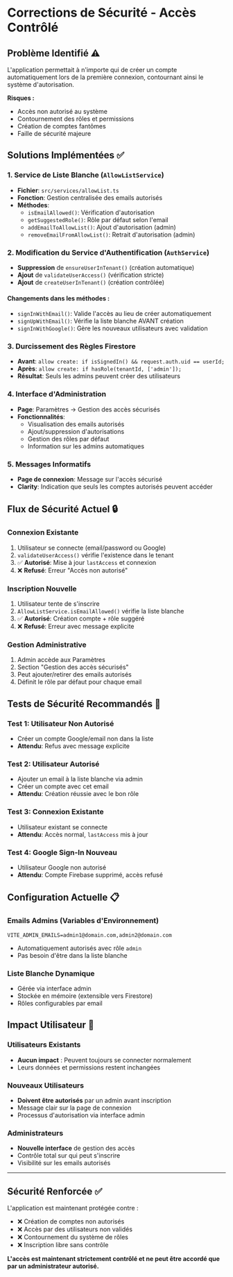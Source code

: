 # Corrections de Sécurité - Accès Contrôlé

## Problème Identifié ⚠️

L'application permettait à n'importe qui de créer un compte automatiquement lors de la première connexion, contournant ainsi le système d'autorisation.

**Risques :**
- Accès non autorisé au système
- Contournement des rôles et permissions
- Création de comptes fantômes
- Faille de sécurité majeure

## Solutions Implémentées ✅

### 1. Service de Liste Blanche (`AllowListService`)
- **Fichier**: `src/services/allowList.ts`
- **Fonction**: Gestion centralisée des emails autorisés
- **Méthodes**:
  - `isEmailAllowed()`: Vérification d'autorisation
  - `getSuggestedRole()`: Rôle par défaut selon l'email
  - `addEmailToAllowList()`: Ajout d'autorisation (admin)
  - `removeEmailFromAllowList()`: Retrait d'autorisation (admin)

### 2. Modification du Service d'Authentification (`AuthService`)
- **Suppression** de `ensureUserInTenant()` (création automatique)
- **Ajout** de `validateUserAccess()` (vérification stricte)
- **Ajout** de `createUserInTenant()` (création contrôlée)

#### Changements dans les méthodes :
- `signInWithEmail()`: Valide l'accès au lieu de créer automatiquement
- `signUpWithEmail()`: Vérifie la liste blanche AVANT création
- `signInWithGoogle()`: Gère les nouveaux utilisateurs avec validation

### 3. Durcissement des Règles Firestore
- **Avant**: `allow create: if isSignedIn() && request.auth.uid == userId;`
- **Après**: `allow create: if hasRole(tenantId, ['admin']);`
- **Résultat**: Seuls les admins peuvent créer des utilisateurs

### 4. Interface d'Administration
- **Page**: Paramètres → Gestion des accès sécurisés
- **Fonctionnalités**:
  - Visualisation des emails autorisés
  - Ajout/suppression d'autorisations
  - Gestion des rôles par défaut
  - Information sur les admins automatiques

### 5. Messages Informatifs
- **Page de connexion**: Message sur l'accès sécurisé
- **Clarity**: Indication que seuls les comptes autorisés peuvent accéder

## Flux de Sécurité Actuel 🔒

### Connexion Existante
1. Utilisateur se connecte (email/password ou Google)
2. `validateUserAccess()` vérifie l'existence dans le tenant
3. ✅ **Autorisé**: Mise à jour `lastAccess` et connexion
4. ❌ **Refusé**: Erreur "Accès non autorisé"

### Inscription Nouvelle
1. Utilisateur tente de s'inscrire
2. `AllowListService.isEmailAllowed()` vérifie la liste blanche
3. ✅ **Autorisé**: Création compte + rôle suggéré
4. ❌ **Refusé**: Erreur avec message explicite

### Gestion Administrative
1. Admin accède aux Paramètres
2. Section "Gestion des accès sécurisés"
3. Peut ajouter/retirer des emails autorisés
4. Définit le rôle par défaut pour chaque email

## Tests de Sécurité Recommandés 🧪

### Test 1: Utilisateur Non Autorisé
- Créer un compte Google/email non dans la liste
- **Attendu**: Refus avec message explicite

### Test 2: Utilisateur Autorisé
- Ajouter un email à la liste blanche via admin
- Créer un compte avec cet email
- **Attendu**: Création réussie avec le bon rôle

### Test 3: Connexion Existante
- Utilisateur existant se connecte
- **Attendu**: Accès normal, `lastAccess` mis à jour

### Test 4: Google Sign-In Nouveau
- Utilisateur Google non autorisé
- **Attendu**: Compte Firebase supprimé, accès refusé

## Configuration Actuelle 📋

### Emails Admins (Variables d'Environnement)
```env
VITE_ADMIN_EMAILS=admin1@domain.com,admin2@domain.com
```
- Automatiquement autorisés avec rôle `admin`
- Pas besoin d'être dans la liste blanche

### Liste Blanche Dynamique
- Gérée via interface admin
- Stockée en mémoire (extensible vers Firestore)
- Rôles configurables par email

## Impact Utilisateur 👥

### Utilisateurs Existants
- **Aucun impact** : Peuvent toujours se connecter normalement
- Leurs données et permissions restent inchangées

### Nouveaux Utilisateurs
- **Doivent être autorisés** par un admin avant inscription
- Message clair sur la page de connexion
- Processus d'autorisation via interface admin

### Administrateurs
- **Nouvelle interface** de gestion des accès
- Contrôle total sur qui peut s'inscrire
- Visibilité sur les emails autorisés

---

## Sécurité Renforcée ✅

L'application est maintenant protégée contre :
- ❌ Création de comptes non autorisés
- ❌ Accès par des utilisateurs non validés  
- ❌ Contournement du système de rôles
- ❌ Inscription libre sans contrôle

**L'accès est maintenant strictement contrôlé et ne peut être accordé que par un administrateur autorisé.**
